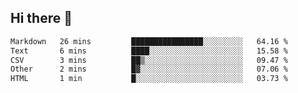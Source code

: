 ## Hi there 👋

<!--START_SECTION:waka-->

```txt
Markdown   26 mins         ████████████████░░░░░░░░░   64.16 %
Text       6 mins          ████░░░░░░░░░░░░░░░░░░░░░   15.58 %
CSV        3 mins          ██▒░░░░░░░░░░░░░░░░░░░░░░   09.47 %
Other      2 mins          █▓░░░░░░░░░░░░░░░░░░░░░░░   07.06 %
HTML       1 min           █░░░░░░░░░░░░░░░░░░░░░░░░   03.73 %
```

<!--END_SECTION:waka-->

<!--
**OliverShang/OliverShang** is a ✨ _special_ ✨ repository because its `README.md` (this file) appears on your GitHub profile.

Here are some ideas to get you started:

- 🔭 I’m currently working on ...
- 🌱 I’m currently learning ...
- 👯 I’m looking to collaborate on ...
- 🤔 I’m looking for help with ...
- 💬 Ask me about ...
- 📫 How to reach me: ...
- 😄 Pronouns: ...
- ⚡ Fun fact: ...
-->
